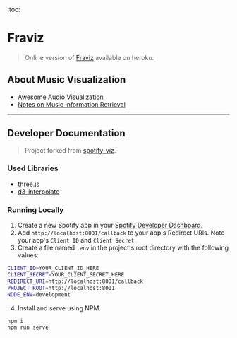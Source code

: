 :toc:

# Fraviz
> Online version of [Fraviz](http://fraviz.herokuapp.com) available on heroku.

## About Music Visualization

* [Awesome Audio Visualization](https://github.com/willianjusten/awesome-audio-visualization)
* [Notes on Music Information Retrieval](https://musicinformationretrieval.com)

---

## Developer Documentation
> Project forked from [spotify-viz](https://github.com/zachwinter/spotify-viz).

### Used Libraries

* [three.js](https://github.com/mrdoob/three.js/)
* [d3-interpolate](https://github.com/d3/d3-interpolate)

### Running Locally

1. Create a new Spotify app in your [Spotify Developer Dashboard](https://developer.spotify.com/dashboard/).
2. Add `http://localhost:8001/callback` to your app's Redirect URIs. Note your app's `Client ID` and `Client Secret`.
3. Create a file named `.env` in the project's root directory with the following values:

```bash
CLIENT_ID=YOUR_CLIENT_ID_HERE
CLIENT_SECRET=YOUR_CLIENT_SECRET_HERE
REDIRECT_URI=http://localhost:8001/callback
PROJECT_ROOT=http://localhost:8001
NODE_ENV=development
```
4. Install and serve using NPM.
```bash
npm i
npm run serve
```
